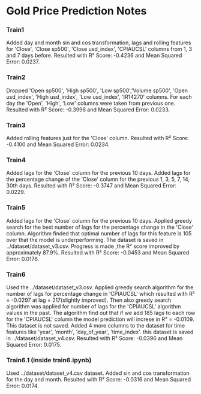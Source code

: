 # Gold Price Prediction Notes

### Train1 
Added day and month sin and cos transformation, lags and rolling features for 'Close', 'Close sp500', 'Close usd_index', 'CPIAUCSL' columns from 1, 3 and 7 days before.
Resulted with R² Score: -0.4236 and Mean Squared Error: 0.0237.


### Train2
Dropped 'Open sp500', 'High sp500', 'Low sp500','Volume sp500', 'Open usd_index', 'High usd_index', 'Low usd_index', 'IR14270' columns. For each day the 'Open', 'High', 'Low' columns were taken from previous one.
Resulted with R² Score: -0.3996 and Mean Squared Error: 0.0233.


### Train3
Added rolling features just for the 'Close' column.
Resulted with R² Score: -0.4100 and Mean Squared Error: 0.0234.


### Train4 
Added lags for the 'Close' column for the previous 10 days. Added lags for the percentage change of the 'Close' column for the previous 1, 3, 5, 7, 14, 30th days. 
Resulted with R² Score: -0.3747 and Mean Squared Error: 0.0229.


### Train5 
Added lags for the 'Close' column for the previous 10 days. Applied greedy search for the best number of lags for the percentage change in the 'Close' column. Algorithm finded that optimal number of lags for this feature is 105 over that the model is underperforming. The dataset is saved in ../dataset/dataset_v3.csv. Progress is made ,the R² score improved by approximately 87.9%.
Resulted with R² Score: -0.0453 and Mean Squared Error: 0.0176.


### Train6 
Used the ../dataset/dataset_v3.csv. Applied greedy search algorithm for the number of lags for percentage change in 'CPIAUCSL' which resulted with R² = -0.0297 at lag = 217(slightly improved). Then also greedy search algorithm was applied for number of lags for the 'CPIAUCSL' algorithm values in the past. The algorithm find out that if we add 185 lags to each row for the 'CPIAUCSL' column the model prediction will increse in R² = -0.0109. This dataset is not saved. Added 4 more columns to the dataset for time features like 'year', 'month', 'day_of_year', 'time_index'. this dataset is saved in ../dataset/dataset_v4.csv. 
Resulted with R² Score: -0.0396 and Mean Squared Error: 0.0175.


### Train6.1 (inside train6.ipynb)
Used ../dataset/dataset_v4.csv dataset. Added sin and cos transformation for the day and month. 
Resulted with R² Score: -0.0316 and Mean Squared Error: 0.0174. 

